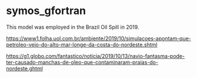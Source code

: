 # symos_gfortran

This model was employed in the Brazil Oil Spill in 2019.

https://www1.folha.uol.com.br/ambiente/2019/10/simulacoes-apontam-que-petroleo-veio-do-alto-mar-longe-da-costa-do-nordeste.shtml

https://g1.globo.com/fantastico/noticia/2019/10/13/navio-fantasma-pode-ter-causado-manchas-de-oleo-que-contaminaram-praias-do-nordeste.ghtml
